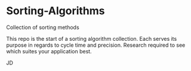 # Sorting-Algorithms
Collection of sorting methods

This repo is the start of a sorting algorithm collection. Each serves its purpose in regards to cycle time and precision.
Research required to see which suites your application best.

JD
